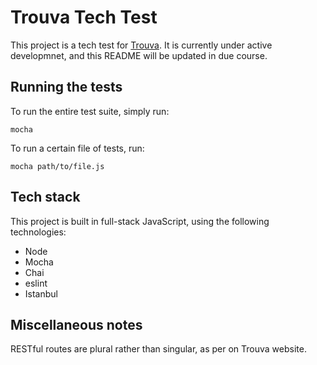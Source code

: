 # Trouva Tech Test

This project is a tech test for [Trouva](https://www.trouva.com/). It is currently under active developmnet, and this README will be updated in due course.

## Running the tests

To run the entire test suite, simply run:

`mocha`

To run a certain file of tests, run:

`mocha path/to/file.js`


## Tech stack

This project is built in full-stack JavaScript, using the following technologies:
 - Node
 - Mocha
 - Chai
 - eslint
 - Istanbul


## Miscellaneous notes

RESTful routes are plural rather than singular, as per on Trouva website.
